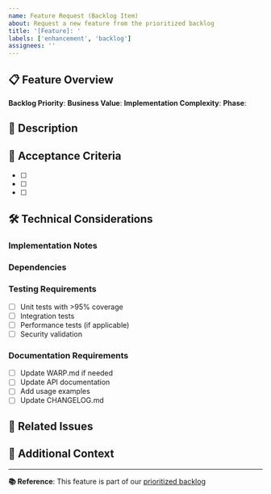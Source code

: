 ```yaml
---
name: Feature Request (Backlog Item)
about: Request a new feature from the prioritized backlog
title: '[Feature]: '
labels: ['enhancement', 'backlog']
assignees: ''
---
```


## 📋 Feature Overview

**Backlog Priority**: <!-- HIGH/MEDIUM/LOW -->
**Business Value**: <!-- ⭐⭐⭐⭐⭐ (1-5 stars) -->
**Implementation Complexity**: <!-- 🔧🔧🔧🔧🔧 (1-5 wrenches) -->
**Phase**: <!-- Phase 1/2/3/4 from backlog -->

## 🎯 Description

<!-- Clear description of the feature and its value -->

## 📝 Acceptance Criteria

- [ ] <!-- Specific, measurable criteria -->
- [ ] <!-- What defines "done" for this feature -->
- [ ] <!-- Include security, performance, testing requirements -->

## 🛠️ Technical Considerations

### Implementation Notes

<!-- Technical approach, architecture considerations -->

### Dependencies

<!-- What other features/issues must be completed first -->

### Testing Requirements

- [ ] Unit tests with >95% coverage
- [ ] Integration tests
- [ ] Performance tests (if applicable)
- [ ] Security validation

### Documentation Requirements

- [ ] Update WARP.md if needed
- [ ] Update API documentation
- [ ] Add usage examples
- [ ] Update CHANGELOG.md

## 🔗 Related Issues

<!-- Link to related issues, dependencies -->

## 💭 Additional Context

<!-- Any additional information, mockups, references -->

---

**📚 Reference**: This feature is part of our [prioritized backlog](../../PRODUCT-BACKLOG.md)
